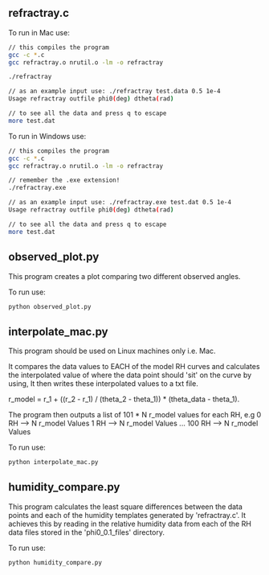 ## refractray.c

To run in Mac use:

```bash
// this compiles the program
gcc -c *.c
gcc refractray.o nrutil.o -lm -o refractray

./refractray

// as an example input use: ./refractray test.data 0.5 1e-4 
Usage refractray outfile phi0(deg) dtheta(rad)

// to see all the data and press q to escape
more test.dat
```

To run in Windows use:

```bash
// this compiles the program
gcc -c *.c
gcc refractray.o nrutil.o -lm -o refractray

// remember the .exe extension!
./refractray.exe

// as an example input use: ./refractray.exe test.dat 0.5 1e-4 
Usage refractray outfile phi0(deg) dtheta(rad)

// to see all the data and press q to escape
more test.dat
```

## observed_plot.py

This program creates a plot comparing two different observed angles.

To run use:
```bash
python observed_plot.py
```


## interpolate_mac.py

This program should be used on Linux machines only i.e. Mac.

It compares the data values to EACH of the model RH curves and calculates the interpolated value of where the
data point should 'sit' on the curve by using, It then writes these interpolated values to a txt file.

r_model = r_1 + ((r_2 - r_1) / (theta_2 - theta_1)) * (theta_data - theta_1).

The program then outputs a list of 101 * N r_model values for each RH, e.g
0 RH --> N r_model Values
1 RH --> N r_model Values
...
100 RH --> N r_model Values

To run use:
```bash
python interpolate_mac.py
```

## humidity_compare.py

This program calculates the least square differences between the data points and each of the humidity templates generated by 'refractray.c'.
It achieves this by reading in the relative humidity data from each of the RH data files stored in the 'phi0_0.1_files' directory.

To run use:

```bash
python humidity_compare.py
```